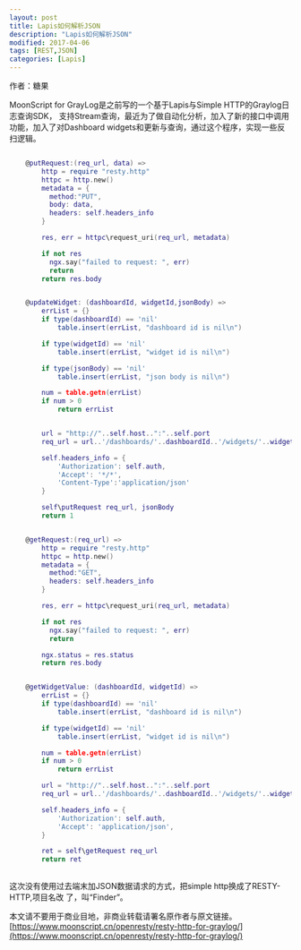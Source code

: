 ```yaml
---
layout: post
title: Lapis如何解析JSON 
description: "Lapis如何解析JSON"
modified: 2017-04-06
tags: [REST,JSON]
categories: [Lapis]
---
```


作者：糖果

MoonScript for GrayLog是之前写的一个基于Lapis与Simple HTTP的Graylog日志查询SDK，
支持Stream查询，最近为了做自动化分析，加入了新的接口中调用功能，加入了对Dashboard
widgets和更新与查询，通过这个程序，实现一些反扫逻辑。


```lua

    @putRequest:(req_url, data) =>
        http = require "resty.http"
        httpc = http.new()
        metadata = {
          method:"PUT",
          body: data,
          headers: self.headers_info
        }

        res, err = httpc\request_uri(req_url, metadata)

        if not res
          ngx.say("failed to request: ", err)
          return
        return res.body


    @updateWidget: (dashboardId, widgetId,jsonBody) =>
        errList = {}
        if type(dashboardId) == 'nil'
            table.insert(errList, "dashboard id is nil\n")

        if type(widgetId) == 'nil'
            table.insert(errList, "widget id is nil\n")

        if type(jsonBody) == 'nil'
            table.insert(errList, "json body is nil\n")

        num = table.getn(errList) 
        if num > 0 
            return errList


        url = "http://"..self.host..":"..self.port
        req_url = url..'/dashboards/'..dashboardId..'/widgets/'..widgetId

        self.headers_info = {
            'Authorization': self.auth, 
            'Accept': '*/*',
            'Content-Type':'application/json'
        }

        self\putRequest req_url, jsonBody
        return 1


    @getRequest:(req_url) =>
        http = require "resty.http"
        httpc = http.new()
        metadata = {
          method:"GET",
          headers: self.headers_info
        }

        res, err = httpc\request_uri(req_url, metadata)

        if not res
          ngx.say("failed to request: ", err)
          return

        ngx.status = res.status
        return res.body


    @getWidgetValue: (dashboardId, widgetId) =>
        errList = {}
        if type(dashboardId) == 'nil'
            table.insert(errList, "dashboard id is nil\n")

        if type(widgetId) == 'nil'
            table.insert(errList, "widget id is nil\n")

        num = table.getn(errList) 
        if num > 0 
            return errList

        url = "http://"..self.host..":"..self.port
        req_url = url..'/dashboards/'..dashboardId..'/widgets/'..widgetId..'/value'

        self.headers_info = {
            'Authorization': self.auth, 
            'Accept': 'application/json',
        }

        ret = self\getRequest req_url
        return ret
        
```        
这次没有使用过去端末加JSON数据请求的方式，把simple http换成了RESTY-HTTP,项目名改
了，叫“Finder”。


本文请不要用于商业目地，非商业转载请署名原作者与原文链接。
[https://www.moonscript.cn/openresty/resty-http-for-graylog/](https://www.moonscript.cn/openresty/resty-http-for-graylog/)
